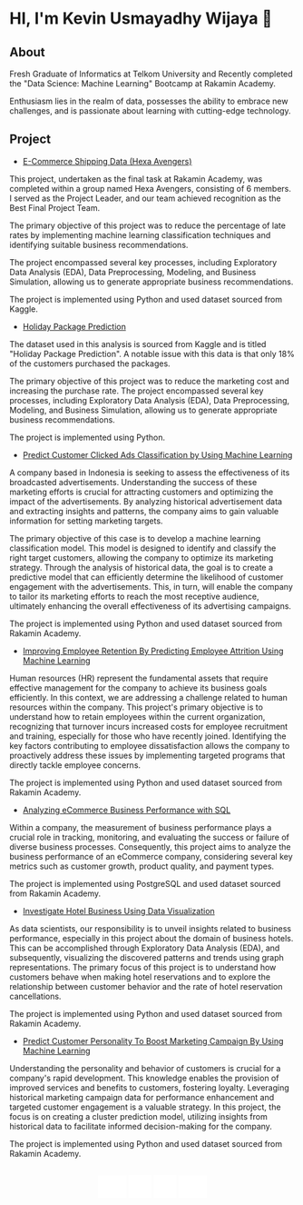 # HI, I'm Kevin Usmayadhy Wijaya 👋
## About
Fresh Graduate of Informatics at Telkom University and Recently completed the "Data Science: Machine Learning" Bootcamp at Rakamin Academy.

Enthusiasm lies in the realm of data, possesses the ability to embrace new challenges, and is passionate about learning with cutting-edge technology.

## Project 

- [E-Commerce Shipping Data (Hexa Avengers)](https://github.com/kevinusmayadhyw/Hexa-Avengers--E-Commerce-Shipping-Data.git)

This project, undertaken as the final task at Rakamin Academy, was completed within a group named Hexa Avengers, consisting of 6 members. I served as the Project Leader, and our team achieved recognition as the Best Final Project Team.

The primary objective of this project was to reduce the percentage of late rates by implementing machine learning classification techniques and identifying suitable business recommendations.

The project encompassed several key processes, including Exploratory Data Analysis (EDA), Data Preprocessing, Modeling, and Business Simulation, allowing us to generate appropriate business recommendations.

The project is implemented using Python and used dataset sourced from Kaggle.

- [Holiday Package Prediction](https://github.com/kevinusmayadhy/Holiday-Package-Prediction)

The dataset used in this analysis is sourced from Kaggle and is titled "Holiday Package Prediction". A notable issue with this data is that only 18% of the customers purchased the packages.

The primary objective of this project was to reduce the marketing cost and increasing the purchase rate. The project encompassed several key processes, including Exploratory Data Analysis (EDA), Data Preprocessing, Modeling, and Business Simulation, allowing us to generate appropriate business recommendations.

The project is implemented using Python.

- [Predict Customer Clicked Ads Classification by Using Machine Learning](https://github.com/kevinusmayadhyw/Predict-Customer-Clicked-Ads-Classification-by-Using-Machine-Learning.git)

A company based in Indonesia is seeking to assess the effectiveness of its broadcasted advertisements. Understanding the success of these marketing efforts is crucial for attracting customers and optimizing the impact of the advertisements. By analyzing historical advertisement data and extracting insights and patterns, the company aims to gain valuable information for setting marketing targets.

The primary objective of this case is to develop a machine learning classification model. This model is designed to identify and classify the right target customers, allowing the company to optimize its marketing strategy. Through the analysis of historical data, the goal is to create a predictive model that can efficiently determine the likelihood of customer engagement with the advertisements. This, in turn, will enable the company to tailor its marketing efforts to reach the most receptive audience, ultimately enhancing the overall effectiveness of its advertising campaigns.

The project is implemented using Python and used dataset sourced from Rakamin Academy.

- [Improving Employee Retention By Predicting Employee Attrition Using Machine Learning](https://github.com/kevinusmayadhyw/Improving-Employee-Retention-By-Predicting-Employee-Attrition-Using-Machine-Learning.git)

Human resources (HR) represent the fundamental assets that require effective management for the company to achieve its business goals efficiently. In this context, we are addressing a challenge related to human resources within the company. This project's primary objective is to understand how to retain employees within the current organization, recognizing that turnover incurs increased costs for employee recruitment and training, especially for those who have recently joined. Identifying the key factors contributing to employee dissatisfaction allows the company to proactively address these issues by implementing targeted programs that directly tackle employee concerns.

The project is implemented using Python and used dataset sourced from Rakamin Academy.


- [Analyzing eCommerce Business Performance with SQL](https://github.com/kevinusmayadhyw/Analyzing-eCommerce-Business-Performance-with-SQL.git)

Within a company, the measurement of business performance plays a crucial role in tracking, monitoring, and evaluating the success or failure of diverse business processes. Consequently, this project aims to analyze the business performance of an eCommerce company, considering several key metrics such as customer growth, product quality, and payment types.

The project is implemented using PostgreSQL and used dataset sourced from Rakamin Academy.

- [Investigate Hotel Business Using Data Visualization](https://github.com/kevinusmayadhyw/Investigate-Hotel-Business-Using-Data-Visualization.git)

As data scientists, our responsibility is to unveil insights related to business performance, especially in this project about the domain of business hotels. This can be accomplished through Exploratory Data Analysis (EDA), and subsequently, visualizing the discovered patterns and trends using graph representations. The primary focus of this project is to understand how customers behave when making hotel reservations and to explore the relationship between customer behavior and the rate of hotel reservation cancellations.

The project is implemented using Python and used dataset sourced from Rakamin Academy.

- [Predict Customer Personality To Boost Marketing Campaign By Using Machine Learning](https://github.com/kevinusmayadhyw/Predict-Customer-Personality-To-Boost-Marketing-Campaign-By-Using-Machine-Learning.git)

Understanding the personality and behavior of customers is crucial for a company's rapid development. This knowledge enables the provision of improved services and benefits to customers, fostering loyalty. Leveraging historical marketing campaign data for performance enhancement and targeted customer engagement is a valuable strategy. In this project, the focus is on creating a cluster prediction model, utilizing insights from historical data to facilitate informed decision-making for the company.

The project is implemented using Python and used dataset sourced from Rakamin Academy.

##
<p align="center">
<a href="mailto:kevinusmayadhy@gmail.com"><img src="assets/img/GmailLogo.png" width="50" title="kevinusmayadhy@gmail.com"></a> 
<a href="https://www.linkedin.com/in/kevin-usmayadhy-wijaya/"><img src="assets/img/LinkdlnLogo.png" width="40" title="https://www.linkedin.com/in/kevin-usmayadhy-wijaya/"></a>
<a href="https://www.instagram.com/keviinuw/"><img src="assets/img/InstagramLogo.png" width="40" title="https://www.instagram.com/keviinuw/"></a>
<a href="https://steamcommunity.com/profiles/76561198989919031/"><img src="assets/img/SteamLogo.png" width="50" title="https://steamcommunity.com/profiles/76561198989919031/"></a>
</p>

